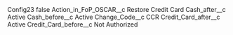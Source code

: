 <?xml version="1.0" encoding="UTF-8"?>
<CustomMetadata xmlns="http://soap.sforce.com/2006/04/metadata" xmlns:xsi="http://www.w3.org/2001/XMLSchema-instance" xmlns:xsd="http://www.w3.org/2001/XMLSchema">
    <label>Config23</label>
    <protected>false</protected>
    <values>
        <field>Action_in_FoP_OSCAR__c</field>
        <value xsi:type="xsd:string">Restore Credit Card</value>
    </values>
    <values>
        <field>Cash_after__c</field>
        <value xsi:type="xsd:string">Active</value>
    </values>
    <values>
        <field>Cash_before__c</field>
        <value xsi:type="xsd:string">Active</value>
    </values>
    <values>
        <field>Change_Code__c</field>
        <value xsi:type="xsd:string">CCR</value>
    </values>
    <values>
        <field>Credit_Card_after__c</field>
        <value xsi:type="xsd:string">Active</value>
    </values>
    <values>
        <field>Credit_Card_before__c</field>
        <value xsi:type="xsd:string">Not Authorized</value>
    </values>
</CustomMetadata>
